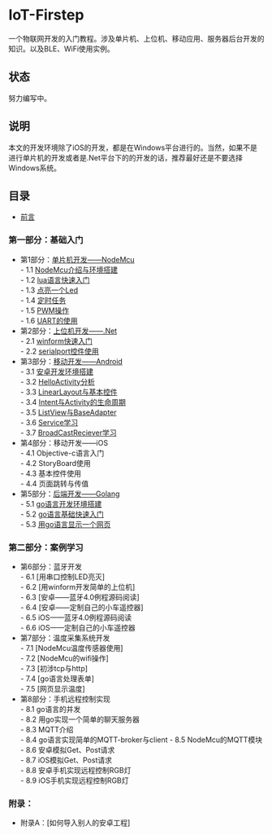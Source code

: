 # IoT-Firstep
一个物联网开发的入门教程。涉及单片机、上位机、移动应用、服务器后台开发的知识。以及BLE、WiFi使用实例。
## 状态
努力编写中。
## 说明
本文的开发环境除了iOS的开发，都是在Windows平台进行的。当然，如果不是进行单片机的开发或者是.Net平台下的的开发的话，推荐最好还是不要选择Windows系统。
## 目录
- [前言](./book/preface.md)

### 第一部分：基础入门
- 第1部分：[单片机开发——NodeMcu](./book/1.0.md)  
        - 1.1 [NodeMcu介绍与环境搭建](./book/1.1.md)  
        - 1.2 [lua语言快速入门](./book/1.2.md)  
        - 1.3 [点亮一个Led](./book/1.3.md)  
        - 1.4 [定时任务](./book/1.4.md)  
        - 1.5 [PWM操作](./book/1.5.md)  
        - 1.6 [UART的使用](./book/1.6.md)  
- 第2部分：[上位机开发——.Net](./book/2.0.md)  
        - 2.1 [winform快速入门](./book/2.1.md)  
        - 2.2 [serialport控件使用](./book/2.2.md)  
- 第3部分：[移动开发——Android](./book/3.0.md)  
        - 3.1 [安卓开发环境搭建](./book/3.1.md)  
        - 3.2 [HelloActivity分析](./book/3.2.md)  
        - 3.3 [LinearLayout与基本控件](./book/3.3.md)  
        - 3.4 [Intent与Activity的生命周期](./book/3.4.md)  
        - 3.5 [ListView与BaseAdapter](./book/3.5.md)  
        - 3.6 [Service学习](./book/3.6.md)  
        - 3.7 [BroadCastReciever学习](./book/3.7.md)  
- 第4部分：移动开发——iOS  
        - 4.1 Objective-c语言入门  
        - 4.2 StoryBoard使用  
        - 4.3 基本控件使用  
        - 4.4 页面跳转与传值  
- 第5部分：[后端开发——Golang](./book/5.0.md)  
        - 5.1 [go语言开发环境搭建](./book/5.1.md)   
        - 5.2 [go语言基础快速入门](./book/5.2.md)   
        - 5.3 [用go语言显示一个网页](./book/5.3.md)   

### 第二部分：案例学习
- 第6部分：蓝牙开发  
        - 6.1 [用串口控制LED亮灭]  
        - 6.2 [用winform开发简单的上位机]  
        - 6.3 [安卓——蓝牙4.0例程源码阅读]  
        - 6.4 [安卓——定制自己的小车遥控器]  
        - 6.5 iOS——蓝牙4.0例程源码阅读  
        - 6.6 iOS——定制自己的小车遥控器  
- 第7部分：温度采集系统开发  
        - 7.1 [NodeMcu温度传感器使用]  
        - 7.2 [NodeMcu的wifi操作]  
        - 7.3 [初涉tcp与http]  
        - 7.4 [go语言处理表单]  
        - 7.5 [网页显示温度]  
- 第8部分：手机远程控制实现  
        - 8.1 go语言的并发  
        - 8.2 用go实现一个简单的聊天服务器  
        - 8.3 MQTT介绍  
        - 8.4 go语言实现简单的MQTT-broker与client
        - 8.5 NodeMcu的MQTT模块  
        - 8.6 安卓模拟Get、Post请求  
        - 8.7 iOS模拟Get、Post请求  
        - 8.8 安卓手机实现远程控制RGB灯  
        - 8.9 iOS手机实现远程控制RGB灯  

### 附录：
- 附录A：[如何导入别人的安卓工程]  